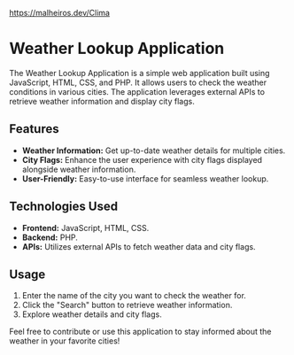 https://malheiros.dev/Clima

# Weather Lookup Application

The Weather Lookup Application is a simple web application built using JavaScript, HTML, CSS, and PHP. It allows users to check the weather conditions in various cities. The application leverages external APIs to retrieve weather information and display city flags.

## Features
- **Weather Information:** Get up-to-date weather details for multiple cities.
- **City Flags:** Enhance the user experience with city flags displayed alongside weather information.
- **User-Friendly:** Easy-to-use interface for seamless weather lookup.

## Technologies Used
- **Frontend:** JavaScript, HTML, CSS.
- **Backend:** PHP.
- **APIs:** Utilizes external APIs to fetch weather data and city flags.

## Usage
1. Enter the name of the city you want to check the weather for.
2. Click the "Search" button to retrieve weather information.
3. Explore weather details and city flags.

Feel free to contribute or use this application to stay informed about the weather in your favorite cities!
